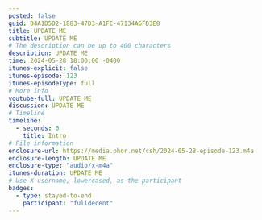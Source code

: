 ```yaml
---
posted: false
guid: D4A1D5D2-1883-47D3-A1FC-47134A6FD3E8
title: UPDATE ME
subtitle: UPDATE ME
# The description can be up to 400 characters
description: UPDATE ME
time: 2024-05-28 18:00:00 -0400
itunes-explicit: false
itunes-episode: 123
itunes-episodeType: full
# More info
youtube-full: UPDATE ME
discussion: UPDATE ME
# Timeline
timeline:
  - seconds: 0
    title: Intro
# File information
enclosure-url: https://media.phor.net/csh/2024-05-28-episode-123.m4a
enclosure-length: UPDATE ME
enclosure-type: "audio/x-m4a"
itunes-duration: UPDATE ME
# Use X username, lowercased, as the participant
badges:
  - type: stayed-to-end
    participant: "fulldecent"
---
```


<!--end of quick notes-->
